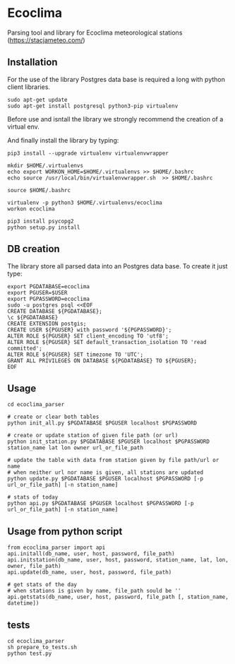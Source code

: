 # Ecoclima
Parsing tool and library for Ecoclima meteorological stations (https://stacjameteo.com/)

## Installation

For the use of the library Postgres data base is required a long with python client libraries.
 
    sudo apt-get update
    sudo apt-get install postgresql python3-pip virtualenv

Before use and isntall the library we strongly recommend the creation of a virtual env.

 
And finally install the library by typing:
 
    pip3 install --upgrade virtualenv virtualenvwrapper
    
    mkdir $HOME/.virtualenvs
    echo export WORKON_HOME=$HOME/.virtualenvs >> $HOME/.bashrc
    echo source /usr/local/bin/virtualenvwrapper.sh  >> $HOME/.bashrc
    
    source $HOME/.bashrc

    virtualenv -p python3 $HOME/.virtualenvs/ecoclima
    workon ecoclima
    
    pip3 install psycopg2
    python setup.py install
    
## DB creation

The library store all parsed data into an Postgres data base. To create it just type:

    export PGDATABASE=ecoclima
    export PGUSER=$USER
    export PGPASSWORD=ecoclima
    sudo -u postgres psql <<EOF
    CREATE DATABASE ${PGDATABASE};
    \c ${PGDATABASE}
    CREATE EXTENSION postgis;
    CREATE USER ${PGUSER} with password '${PGPASSWORD}';
    ALTER ROLE ${PGUSER} SET client_encoding TO 'utf8';
    ALTER ROLE ${PGUSER} SET default_transaction_isolation TO 'read committed';
    ALTER ROLE ${PGUSER} SET timezone TO 'UTC';
    GRANT ALL PRIVILEGES ON DATABASE ${PGDATABASE} TO ${PGUSER};
    EOF
    
 ## Usage
    cd ecoclima_parser
    
    # create or clear both tables
    python init_all.py $PGDATABASE $PGUSER localhost $PGPASSWORD
    
    # create or update station of given file path (or url)
    python init_station.py $PGDATABASE $PGUSER localhost $PGPASSWORD station_name lat lon owner url_or_file_path
    
    # update the table with data from station given by file path/url or name
    # when neither url nor name is given, all stations are updated
    python update.py $PGDATABASE $PGUSER localhost $PGPASSWORD [-p url_or_file_path] [-n station_name]
    
    # stats of today
    python api.py $PGDATABASE $PGUSER localhost $PGPASSWORD [-p url_or_file_path] [-n station_name]

## Usage from python script
    from ecoclima_parser import api
    api.initall(db_name, user, host, password, file_path)
    api.initstation(db_name, user, host, password, station_name, lat, lon, owner, file_path)
    api.update(db_name, user, host, password, file_path)
    
    # get stats of the day
    # when stations is given by name, file_path sould be ''
    api.getstats(db_name, user, host, password, file_path [, station_name, datetime])
    
## tests
    cd ecoclima_parser
    sh prepare_to_tests.sh
    python test.py
